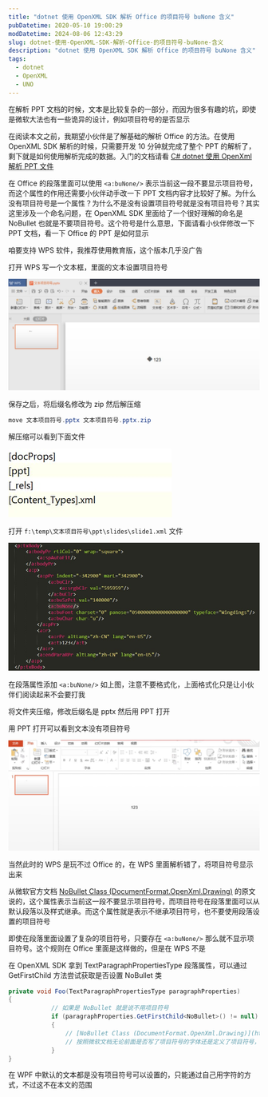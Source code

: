 ```yaml
---
title: "dotnet 使用 OpenXML SDK 解析 Office 的项目符号 buNone 含义"
pubDatetime: 2020-05-10 19:00:29
modDatetime: 2024-08-06 12:43:29
slug: dotnet-使用-OpenXML-SDK-解析-Office-的项目符号-buNone-含义
description: "dotnet 使用 OpenXML SDK 解析 Office 的项目符号 buNone 含义"
tags:
  - dotnet
  - OpenXML
  - UNO
---
```





在解析 PPT 文档的时候，文本是比较复杂的一部分，而因为很多有趣的坑，即使是微软大法也有一些诡异的设计，例如项目符号的是否显示

<!--more-->


<!-- CreateTime:5/11/2020 3:00:29 PM -->



在阅读本文之前，我期望小伙伴是了解基础的解析 Office 的方法。在使用 OpenXML SDK 解析的时候，只需要开发 10 分钟就完成了整个 PPT 的解析了，剩下就是如何使用解析完成的数据。入门的文档请看 [C# dotnet 使用 OpenXml 解析 PPT 文件](https://blog.lindexi.com/post/C-dotnet-%E4%BD%BF%E7%94%A8-OpenXml-%E8%A7%A3%E6%9E%90-PPT-%E6%96%87%E4%BB%B6.html )

在 Office 的段落里面可以使用 `<a:buNone/>` 表示当前这一段不要显示项目符号，而这个属性的作用还需要小伙伴动手改一下 PPT 文档内容才比较好了解。为什么没有项目符号是一个属性？为什么不是没有设置项目符号就是没有项目符号？其实这里涉及一个命名问题，在 OpenXML SDK 里面给了一个很好理解的命名是 NoBullet 也就是不要项目符号。这个符号是什么意思，下面请看小伙伴修改一下 PPT 文档，看一下 Office 的 PPT 是如何显示

咱要支持 WPS 软件，我推荐使用教育版，这个版本几乎没广告

打开 WPS 写一个文本框，里面的文本设置项目符号

<!-- ![](images/img-dotnet 使用 OpenXML SDK 解析 Office 的项目符号 buNone 含义0.png) -->

![](images/img-modify-6aedfe2cb9056c9ac2de3737a237b88a.jpg)

保存之后，将后缀名修改为 zip 然后解压缩

```csharp
move 文本项目符号.pptx 文本项目符号.pptx.zip
```

解压缩可以看到下面文件

<!-- ![](images/img-dotnet 使用 OpenXML SDK 解析 Office 的项目符号 buNone 含义2.png) -->

![](images/img-modify-68d2e07899106f9c11506635d4b9bf31.jpg)

打开 `f:\temp\文本项目符号\ppt\slides\slide1.xml` 文件

<!-- ![](images/img-dotnet 使用 OpenXML SDK 解析 Office 的项目符号 buNone 含义3.png) -->

![](images/img-modify-c051ac2992e68755e9b1b63872d54969.jpg)

在段落属性添加 `<a:buNone/>` 如上图，注意不要格式化，上面格式化只是让小伙伴们阅读起来不会要打我

将文件夹压缩，修改后缀名是 pptx 然后用 PPT 打开

用 PPT 打开可以看到文本没有项目符号

<!-- ![](images/img-dotnet 使用 OpenXML SDK 解析 Office 的项目符号 buNone 含义1.png) -->

![](images/img-modify-88202b3ab1131d2edc57c8156c4eb5b3.jpg)

当然此时的 WPS 是玩不过 Office 的，在 WPS 里面解析错了，将项目符号显示出来

从微软官方文档 [NoBullet Class (DocumentFormat.OpenXml.Drawing)](https://docs.microsoft.com/en-us/dotnet/api/documentformat.openxml.drawing.nobullet) 的原文说的，这个属性表示当前这一段不要显示项目符号，而项目符号在段落里面可以从默认段落以及样式继承。而这个属性就是表示不继承项目符号，也不要使用段落设置的项目符号

即使在段落里面设置了复杂的项目符号，只要存在 `<a:buNone/>` 那么就不显示项目符号。这个规则在 Office 里面是这样做的，但是在 WPS 不是

在 OpenXML SDK 拿到 TextParagraphPropertiesType 段落属性，可以通过 GetFirstChild 方法尝试获取是否设置 NoBullet 类

```csharp
private void Foo(TextParagraphPropertiesType paragraphProperties)
{
            // 如果是 NoBullet 就是说不用项目符号
            if (paragraphProperties.GetFirstChild<NoBullet>() != null)
            {
                // [NoBullet Class (DocumentFormat.OpenXml.Drawing)](https://docs.microsoft.com/en-us/dotnet/api/documentformat.openxml.drawing.nobullet )
                // 按照微软文档无论前面是否写了项目符号的字体还是定义了项目符号，只要写了 NoBullet 这一段不要项目符号，那么这一段就是没有项目符号
            }
}
```

在 WPF 中默认的文本都是没有项目符号可以设置的，只能通过自己用字符的方式，不过这不在本文的范围

